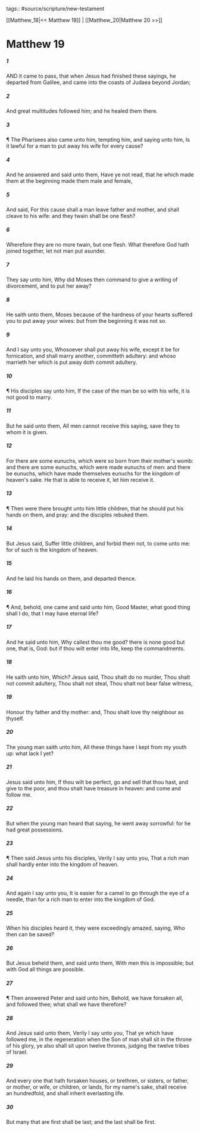 tags:: #source/scripture/new-testament

[[Matthew_18|<< Matthew 18]] | [[Matthew_20|Matthew 20 >>]]

# Matthew 19

##### 1

AND it came to pass, that when Jesus had finished these sayings, he departed from Galilee, and came into the coasts of Judaea beyond Jordan;

##### 2

And great multitudes followed him; and he healed them there.

##### 3

¶ The Pharisees also came unto him, tempting him, and saying unto him, Is it lawful for a man to put away his wife for every cause?

##### 4

And he answered and said unto them, Have ye not read, that he which made them at the beginning made them male and female,

##### 5

And said, For this cause shall a man leave father and mother, and shall cleave to his wife: and they twain shall be one flesh?

##### 6

Wherefore they are no more twain, but one flesh. What therefore God hath joined together, let not man put asunder.

##### 7

They say unto him, Why did Moses then command to give a writing of divorcement, and to put her away?

##### 8

He saith unto them, Moses because of the hardness of your hearts suffered you to put away your wives: but from the beginning it was not so.

##### 9

And I say unto you, Whosoever shall put away his wife, except it be for fornication, and shall marry another, committeth adultery: and whoso marrieth her which is put away doth commit adultery.

##### 10

¶ His disciples say unto him, If the case of the man be so with his wife, it is not good to marry.

##### 11

But he said unto them, All men cannot receive this saying, save they to whom it is given.

##### 12

For there are some eunuchs, which were so born from their mother's womb: and there are some eunuchs, which were made eunuchs of men: and there be eunuchs, which have made themselves eunuchs for the kingdom of heaven's sake. He that is able to receive it, let him receive it.

##### 13

¶ Then were there brought unto him little children, that he should put his hands on them, and pray: and the disciples rebuked them.

##### 14

But Jesus said, Suffer little children, and forbid them not, to come unto me: for of such is the kingdom of heaven.

##### 15

And he laid his hands on them, and departed thence.

##### 16

¶ And, behold, one came and said unto him, Good Master, what good thing shall I do, that I may have eternal life?

##### 17

And he said unto him, Why callest thou me good? there is none good but one, that is, God: but if thou wilt enter into life, keep the commandments.

##### 18

He saith unto him, Which? Jesus said, Thou shalt do no murder, Thou shalt not commit adultery, Thou shalt not steal, Thou shalt not bear false witness,

##### 19

Honour thy father and thy mother: and, Thou shalt love thy neighbour as thyself.

##### 20

The young man saith unto him, All these things have I kept from my youth up: what lack I yet?

##### 21

Jesus said unto him, If thou wilt be perfect, go and sell that thou hast, and give to the poor, and thou shalt have treasure in heaven: and come and follow me.

##### 22

But when the young man heard that saying, he went away sorrowful: for he had great possessions.

##### 23

¶ Then said Jesus unto his disciples, Verily I say unto you, That a rich man shall hardly enter into the kingdom of heaven.

##### 24

And again I say unto you, It is easier for a camel to go through the eye of a needle, than for a rich man to enter into the kingdom of God.

##### 25

When his disciples heard it, they were exceedingly amazed, saying, Who then can be saved?

##### 26

But Jesus beheld them, and said unto them, With men this is impossible; but with God all things are possible.

##### 27

¶ Then answered Peter and said unto him, Behold, we have forsaken all, and followed thee; what shall we have therefore?

##### 28

And Jesus said unto them, Verily I say unto you, That ye which have followed me, in the regeneration when the Son of man shall sit in the throne of his glory, ye also shall sit upon twelve thrones, judging the twelve tribes of Israel.

##### 29

And every one that hath forsaken houses, or brethren, or sisters, or father, or mother, or wife, or children, or lands, for my name's sake, shall receive an hundredfold, and shall inherit everlasting life.

##### 30

But many that are first shall be last; and the last shall be first.
